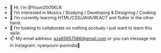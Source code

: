 - 👋 Hi, I’m @Youni2005KLR
- 👀 I’m interested in Musics / Studying / Developing & Designing / Cooking
- 🌱 I’m currently learning HTML/CSS/JAVA/REACT and flutter in the other hand.
- 💞️ I’m looking to collaborate on nothing acctualy i just want to learn this skills
- 📫 My email address: aza65657586@gmail.com or you can message me in Instagram: nyanyouni-puninsta🌟

<!---
Ye that's all and I'm 16 years old by the way. 
--->
